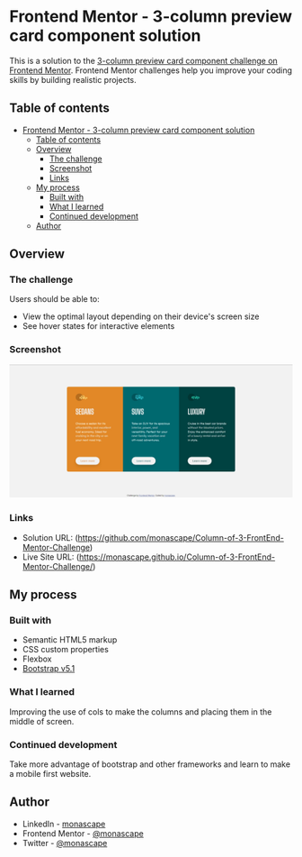 # Frontend Mentor - 3-column preview card component solution

This is a solution to the [3-column preview card component challenge on Frontend Mentor](https://www.frontendmentor.io/challenges/3column-preview-card-component-pH92eAR2-). Frontend Mentor challenges help you improve your coding skills by building realistic projects. 

## Table of contents

- [Frontend Mentor - 3-column preview card component solution](#frontend-mentor---3-column-preview-card-component-solution)
  - [Table of contents](#table-of-contents)
  - [Overview](#overview)
    - [The challenge](#the-challenge)
    - [Screenshot](#screenshot)
    - [Links](#links)
  - [My process](#my-process)
    - [Built with](#built-with)
    - [What I learned](#what-i-learned)
    - [Continued development](#continued-development)
  - [Author](#author)


## Overview

### The challenge

Users should be able to:

- View the optimal layout depending on their device's screen size
- See hover states for interactive elements

### Screenshot

![](./screenshot.png)

### Links

- Solution URL: (https://github.com/monascape/Column-of-3-FrontEnd-Mentor-Challenge)
- Live Site URL: (https://monascape.github.io/Column-of-3-FrontEnd-Mentor-Challenge/)

## My process

### Built with

- Semantic HTML5 markup
- CSS custom properties
- Flexbox
- [Bootstrap v5.1](https://getbootstrap.com/)

### What I learned

Improving the use of cols to make the columns and placing them in the middle of screen.

### Continued development

Take more advantage of bootstrap and other frameworks and learn to make a mobile first website.

## Author

- LinkedIn - [monascape](https://www.linkedin.com/in/monascape/)
- Frontend Mentor - [@monascape](https://www.frontendmentor.io/profile/monascape)
- Twitter - [@monascape](https://www.twitter.com/monascape)
